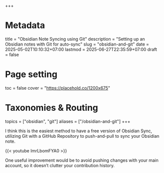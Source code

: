 +++
# Metadata
title = "Obsidian Note Syncing using Git"
description = "Setting up an Obsidian notes with Git for auto-sync"
slug = "obsidian-and-git"
date = 2025-05-02T10:10:32+07:00
lastmod = 2025-06-27T22:35:59+07:00
draft = false

# Page setting
toc = false
cover = "https://placehold.co/1200x675"

# Taxonomies & Routing
topics = ["obsidian", "git"]
aliases = ["/obsidian-and-git"]
+++

I think this is the easiest method to have a free version of Obsidian Sync, utilizing Git with a GitHub Repository to push-and-pull to sync your Obsidian note.

{{< youtube ImrLbomFYA0 >}}

One useful improvement would be to avoid pushing changes with your main account, so it doesn’t clutter your contribution history.
